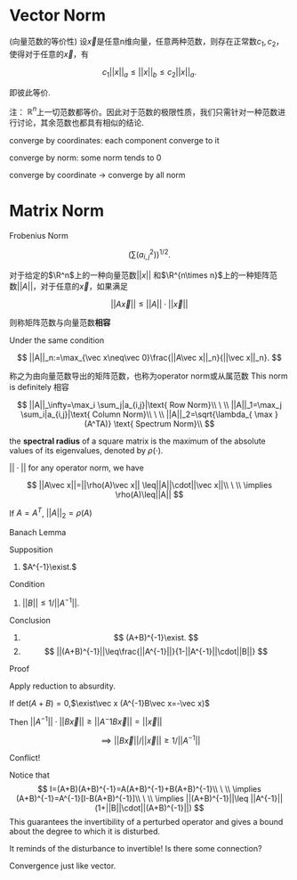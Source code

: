 # Vector Norm

(向量范数的等价性) 设$\vec x$是任意n维向量，任意两种范数，则存在正常数$c_1,c_2$，使得对于任意的$\vec x$，有

$$
c_1||x||_a\leq||x||_b\leq c_2||x||_a.
$$

即彼此等价.

注： $\mathbb R^n$上一切范数都等价。因此对于范数的极限性质，我们只需针对一种范数进行讨论，其余范数也都具有相似的结论.

converge by coordinates: each component converge to it

converge by norm: some norm tends to 0

converge by coordinate $\to$ converge by all norm

# Matrix Norm

Frobenius Norm

$$
\left(\sum(a_{i,j}^2)\right)^{1/2}.
$$

对于给定的$\R^n$上的一种向量范数$||x||$ 和$\R^{n\times n}$上的一种矩阵范数$||A||$，对于任意的$\vec x$，如果满足

$$
||A\vec x||\leq||A||\cdot||\vec x||
$$

则称矩阵范数与向量范数**相容**

Under the same condition

$$
||A||_n:=\max_{\vec x\neq\vec 0}\frac{||A\vec x||_n}{||\vec x||_n}.
$$

称之为由向量范数导出的矩阵范数，也称为operator norm或从属范数 This norm is definitely 相容

$$
||A||_\infty=\max_i \sum_j|a_{i,j}|\text{ Row Norm}\\
\ \\
||A||_1=\max_j \sum_i|a_{i,j}|\text{ Column Norm}\\
\ \\
||A||_2=\sqrt{\lambda_{
    \max
}(A^TA)}
\text{ Spectrum Norm}\\
$$

the **spectral radius** of a square matrix is the maximum of the absolute values of its eigenvalues, denoted by $\rho(\cdot)$.

$||\cdot||$ for any operator norm, we have

$$
||A\vec x||=||\rho(A)\vec x|| \leq||A||\cdot||\vec x||\\
\ \\
\implies \rho(A)\leq||A||
$$

If $A=A^T$, $||A||_2=\rho(A)$

Banach Lemma

Supposition

1. $A^{-1}\exist.$

Condition

1. $||B||\leq 1/||A^{-1}||$.

Conclusion

1. $$
   (A+B)^{-1}\exist.
   $$
2. $$
   ||(A+B)^{-1}||\leq\frac{||A^{-1}||}{1-||A^{-1}||\cdot||B||}
   $$

Proof

Apply reduction to absurdity.

If $\text{det}(A+B)=0$,$\exist\vec x (A^{-1}B\vec x=-\vec x)$

Then $||A^{-1}||\cdot||B\vec x||\geq ||A^-1B\vec x||=||\vec x||$

$$
\implies ||B\vec x||/||\vec x||\geq 1/||A^{-1}||
$$

Conflict!

Notice that
$$
I=(A+B)(A+B)^{-1}=A(A+B)^{-1}+B(A+B)^{-1}\\
\ \\
\implies (A+B)^{-1}=A^{-1}[I-B(A+B)^{-1}]\\
\ \\
\implies ||(A+B)^{-1}||\leq ||A^{-1}||(1+||B||\cdot||(A+B)^{-1}||)
$$
This guarantees the invertibility of a perturbed operator and gives a bound about the degree to which it is disturbed.

It reminds of the disturbance to invertible! Is there some connection?

Convergence just like vector.